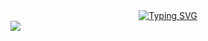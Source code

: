 <div align="center">
<a href="https://git.io/typing-svg"><img src="https://readme-typing-svg.demolab.com?font=Source+Code+Pro&weight=720&size=25&duration=2000&pause=1500&color=1E90FF&center=true&vCenter=true&width=435&lines=Bem-Vindo+ao+Jogo+da+Velha!;Totalmente Desenvolvido em C!;Divirta-se!" alt="Typing SVG" /></a>
</div>

<div align="left">
<!-- <img src="https://cdn-icons-png.flaticon.com/512/497/497298.png" width="25%" height="25%"> -->
<img src="https://media4.giphy.com/headers/GitHub/w8ZJLtJbmuph.gif">
</div>
